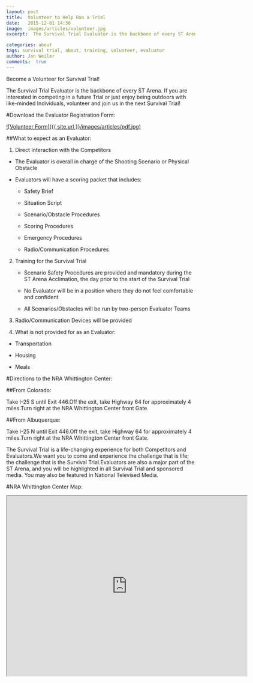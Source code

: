 ```yaml
---
layout: post
title:  Volunteer to Help Run a Trial
date:   2015-12-01 14:36
image:  images/articles/volunteer.jpg
excerpt:  The Survival Trial Evaluator is the backbone of every ST Arena...

categories: about
tags: survival trial, about, training, volunteer, evaluator 
author: Jon Weiler
comments:  true
---
```


Become a Volunteer for Survival Trial!

The Survival Trial Evaluator is the backbone of every ST Arena.  If you are interested in competing in a future Trial or just enjoy being outdoors with like-minded Individuals, volunteer and join us in the next Survival Trial!

#Download the Evaluator Registration Form:


[![Volunteer Form]({{ site.url }}/images/articles/pdf.jpg)](http://survivaltrial.com/images/articles/Survival%20Trial%20Evaluator%20Registration.pdf)

##What to expect as an Evaluator: 


1. Direct Interaction with the Competitors


* The Evaluator is overall in charge of the Shooting Scenario or Physical Obstacle

* Evaluators will have a scoring packet that includes:

	* Safety Brief

	* Situation Script

	* Scenario/Obstacle Procedures

	* Scoring Procedures

	* Emergency Procedures

	* Radio/Communication Procedures
	

2. Training for the Survival Trial

	* Scenario Safety Procedures are provided and mandatory during the ST Arena Acclimation, 
	the day prior to the start of the Survival Trial

	* No Evaluator will be in a position where they do not feel comfortable and confident

	* All Scenarios/Obstacles will be run by two-person Evaluator Teams
	

3. Radio/Communication Devices will be provided


4. What is not provided for as an Evaluator:


* Transportation

* Housing

* Meals

#Directions to the NRA Whittington Center:

##From Colorado:

Take I-25 S until Exit 446.Off the exit, take Highway 64 for approximately 4 miles.Turn right at the NRA Whittington Center front Gate.

##From Albuquerque:

Take I-25 N until Exit 446.Off the exit, take Highway 64 for approximately 4 miles.Turn right at the NRA Whittington Center front Gate.

The Survival Trial is a life-changing experience for both Competitors and Evaluators.We want you to come and experience the challenge that is life; the challenge that is the Survival Trial.Evaluators are also a major part of the ST Arena, and you will be highlighted in all Survival Trial and sponsored media. You may also be featured in National Televised Media.

#NRA Whittington Center Map:

<iframe src="https://www.google.com/maps/d/embed?mid=z155o1OMXysM.k-hqxpL98zDs" width="640" height="480"></iframe>

 

